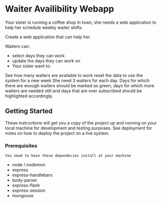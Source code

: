 
# Waiter Availibility Webapp

Your sister is running a coffee shop in town, she needs a web application to help her schedule weekly waiter shifts.

Create a web application that can help her.

Waiters can:

* select days they can work
* update the days they can work on
* Your sister want to:

See how many waiters are available to work
reset the data to use the system for a new week
She need 3 waiters for each day. Days for which there are enough waiters should be marked as green, days for which more waiters are needed still and days that are over subscribed should be highlighted accordingly.



## Getting Started

These instructions will get you a copy of the project up and running on your local machine for development and testing purposes. See deployment for notes on how to deploy the project on a live system.

### Prerequisites

```
You need to have these dependecies install at your machine

```
* node / nodemon
* express
* express-handlebars
* body-parser
* express-flash
* express-session
* mongoose
